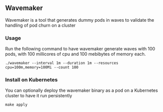 ## Wavemaker

Wavemaker is a tool that generates dummy pods in waves to validate the handling of pod churn on a cluster

### Usage

Run the following command to have wavemaker generate waves with 100 pods, with 100 millicores of cpu and 100 mebibytes of memory each.

```console
./wavemaker --interval 1m --duration 1m --resources cpu=100m,memory=100Mi --count 100
```

### Install on Kubernetes

You can optionally deploy the wavemaker binary as a pod on a Kubernetes cluster to have it run persistently

```console
make apply
```